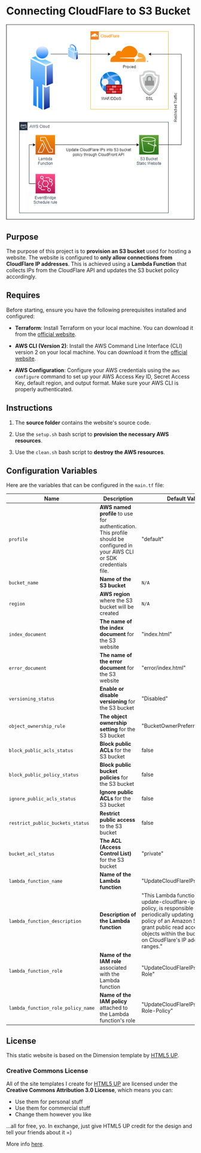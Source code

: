 # Connecting CloudFlare to S3 Bucket
![Architecture Diagram](diagram/diagram.png)

## **Purpose**
The purpose of this project is to **provision an S3 bucket** used for hosting a website. The website is configured to **only allow connections from CloudFlare IP addresses**. This is achieved using a **Lambda Function** that collects IPs from the CloudFlare API and updates the S3 bucket policy accordingly.

## **Requires**
Before starting, ensure you have the following prerequisites installed and configured:
- **Terraform**: Install Terraform on your local machine. You can download it from the [official website](https://www.terraform.io/downloads.html).

- **AWS CLI (Version 2)**: Install the AWS Command Line Interface (CLI) version 2 on your local machine. You can download it from the [official website](https://aws.amazon.com/cli/).

- **AWS Configuration**: Configure your AWS credentials using the `aws configure` command to set up your AWS Access Key ID, Secret Access Key, default region, and output format. Make sure your AWS CLI is properly authenticated.

## **Instructions**
1. The **source folder** contains the website's source code.

2. Use the `setup.sh` bash script to **provision the necessary AWS resources**.

3. Use the `clean.sh` bash script to **destroy the AWS resources**.

## **Configuration Variables**
Here are the variables that can be configured in the `main.tf` file:

| **Name**                       | **Description**                                                                                       | **Default Value**                    | **Type**    | **Required** |
|--------------------------------|-------------------------------------------------------------------------------------------------------|--------------------------------------|-------------|--------------|
| `profile`                      | **AWS named profile** to use for authentication. This profile should be configured in your AWS CLI or SDK credentials file. | "default" | **string**  | **No**       |
| `bucket_name`                  | **Name of the S3 bucket**                                                                             | `N/A`                                 | **string**  | **`Yes`**      |
| `region`                       | **AWS region** where the S3 bucket will be created                                                     | `N/A`                                 | **string**  | **`Yes`**      |
| `index_document`               | **The name of the index document** for the S3 website                                                 | "index.html"                     | **string**  | **No**       |
| `error_document`               | **The name of the error document** for the S3 website                                                 | "error/index.html"               | **string**  | **No**       |
| `versioning_status`            | **Enable or disable versioning** for the S3 bucket                                                     | "Disabled"                       | **string**  | **No**       |
| `object_ownership_rule`        | **The object ownership setting** for the S3 bucket                                                     | "BucketOwnerPreferred"           | **string**  | **No**       |
| `block_public_acls_status`     | **Block public ACLs** for the S3 bucket                                                                | false                            | **bool**    | **No**       |
| `block_public_policy_status`   | **Block public bucket policies** for the S3 bucket                                                      | false                            | **bool**    | **No**       |
| `ignore_public_acls_status`    | **Ignore public ACLs** for the S3 bucket                                                               | false                            | **bool**    | **No**       |
| `restrict_public_buckets_status` | **Restrict public access** to the S3 bucket                                                           | false                            | **bool**    | **No**       |
| `bucket_acl_status`            | **The ACL (Access Control List)** for the S3 bucket                                                     | "private"                        | **string**  | **No**       |
| `lambda_function_name`         | **Name of the Lambda function**                                                                       | "UpdateCloudFlareIPsToS3Policy"   | **string**  | **No**       |
| `lambda_function_description`   | **Description of the Lambda function**                                                                | "This Lambda function, named update-cloudflare-ips-to-s3-policy, is responsible for periodically updating the access policy of an Amazon S3 bucket to grant public read access to objects within the bucket based on CloudFlare's IP address ranges." | **string**  | **No**       |
| `lambda_function_role`         | **Name of the IAM role** associated with the Lambda function                                           | "UpdateCloudFlareIPsToS3Policy-Role" | **string**  | **No**       |
| `lambda_function_role_policy_name` | **Name of the IAM policy** attached to the Lambda function's role                                  | "UpdateCloudFlareIPsToS3Policy-Role-Policy" | **string**  | **No**       |

## **License**
This static website is based on the Dimension template by [HTML5 UP](https://html5up.net/).

### **Creative Commons License**
All of the site templates I create for [HTML5 UP](https://html5up.net/) are licensed under the **Creative Commons Attribution 3.0 License**, which means you can:
 - Use them for personal stuff
 - Use them for commercial stuff
 - Change them however you like

...all for free, yo. In exchange, just give HTML5 UP credit for the design and tell your friends about it =)

More info [here](https://html5up.net/license).
